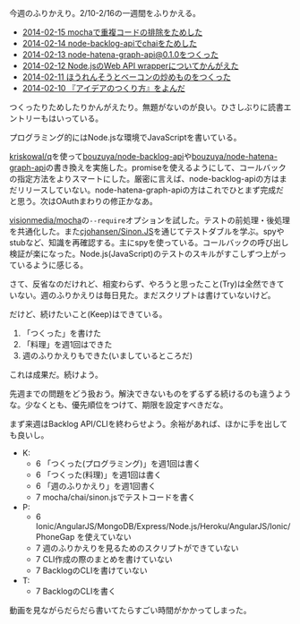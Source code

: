 今週のふりかえり。2/10-2/16の一週間をふりかえる。

- [2014-02-15 mochaで重複コードの排除をためした](https://blog.bouzuya.net/2014/02/15/diary/)
- [2014-02-14 node-backlog-apiでchaiをためした](https://blog.bouzuya.net/2014/02/14/diary/)
- [2014-02-13 node-hatena-graph-api@0.1.0をつくった](https://blog.bouzuya.net/2014/02/13/diary/)
- [2014-02-12 Node.jsのWeb API wrapperについてかんがえた](https://blog.bouzuya.net/2014/02/12/diary/)
- [2014-02-11 ほうれんそうとベーコンの炒めものをつくった](https://blog.bouzuya.net/2014/02/11/diary/)
- [2014-02-10 『アイデアのつくり方』をよんだ](https://blog.bouzuya.net/2014/02/10/diary/)

つくったりためしたりかんがえたり。無題がないのが良い。ひさしぶりに読書エントリーもはいっている。

プログラミング的にはNode.jsな環境でJavaScriptを書いている。

[kriskowal/q][]を使って[bouzuya/node-backlog-api][]や[bouzuya/node-hatena-graph-api][]の書き換えを実施した。promiseを使えるようにして、コールバックの指定方法をよりスマートにした。厳密に言えば、node-backlog-apiの方はまだリリースしていない。node-hatena-graph-apiの方はこれでひとまず完成だと思う。次はOAuthまわりの修正かなあ。

[visionmedia/mocha][]の`--require`オプションを試した。テストの前処理・後処理を共通化した。また[cjohansen/Sinon.JS][]を通じてテストダブルを学ぶ。spyやstubなど、知識を再確認する。主にspyを使っている。コールバックの呼び出し検証が楽になった。Node.js(JavaScript)のテストのスキルがすこしずつ上がっているように感じる。

さて、反省なのだけれど、相変わらず、やろうと思ったこと(Try)は全然できていない。週のふりかえりは毎日見た。まだスクリプトは書けていないけど。

だけど、続けたいこと(Keep)はできている。

1. 「つくった」を書けた
2. 「料理」を週1回はできた
3. 週のふりかえりもできた(いましているところだ)

これは成果だ。続けよう。

先週までの問題をどう扱おう。解決できないものをずるずる続けるのも違うような。少なくとも、優先順位をつけて、期限を設定すべきだな。

まず来週はBacklog API/CLIを終わらせよう。余裕があれば、ほかに手を出しても良いし。

- K:
  - 6 「つくった(プログラミング)」を週1回は書く
  - 6 「つくった(料理)」を週1回は書く
  - 6 「週のふりかえり」を週1回書く
  - 7 mocha/chai/sinon.jsでテストコードを書く
- P:
  - 6 Ionic/AngularJS/MongoDB/Express/Node.js/Heroku/AngularJS/Ionic/PhoneGap を使えていない
  - 7 週のふりかえりを見るためのスクリプトができていない
  - 7 CLI作成の際のまとめを書けていない
  - 7 BacklogのCLIを書けていない
- T:
  - 7 BacklogのCLIを書く

動画を見ながらだらだら書いてたらすごい時間がかかってしまった。

[kriskowal/q]: https://github.com/kriskowal/q
[cjohansen/Sinon.JS]: https://github.com/cjohansen/Sinon.JS
[visionmedia/mocha]: https://github.com/visionmedia/mocha
[bouzuya/node-backlog-api]: https://github.com/bouzuya/node-backlog-api
[bouzuya/node-hatena-graph-api]: https://github.com/bouzuya/node-hatena-graph-api
